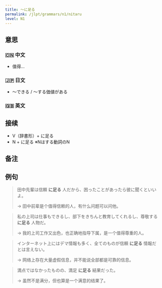 ```yaml
---
title: 〜に足る
permalink: /jlpt/grammars/n1/nitaru
level: N1
---
```


## 意思

### 🇨🇳 中文

- 值得...

### 🇯🇵 日文

- 〜できる / 〜する価値がある

### 🇬🇧 英文


## 接续

- V（辞書形）+ に足る
- N + に足る ※Nはする動詞のN

## 备注


## 例句

> 田中先輩は信頼 **に足る** 人だから、困ったことがあったら彼に聞くといいよ。
>
> → 田中前辈是个值得信赖的人，有什么问题可以问他。

> 私の上司は仕事もできるし、部下をきちんと教育してくれるし、尊敬する **に足る** 人物だ。
>
> → 我的上司工作又出色，也正确地指导下属，是一个值得尊重的人。

> インターネット上にはデマ情報も多く、全てのものが信頼 **に足る** 情報だとは言えない。
>
> → 网络上存在大量虚假信息，并不能说全部都是可靠的信息。

> 満点ではなかったものの、満足 **に足る** 結果だった。
>
> → 虽然不是满分，但也算是一个满意的结果了。


